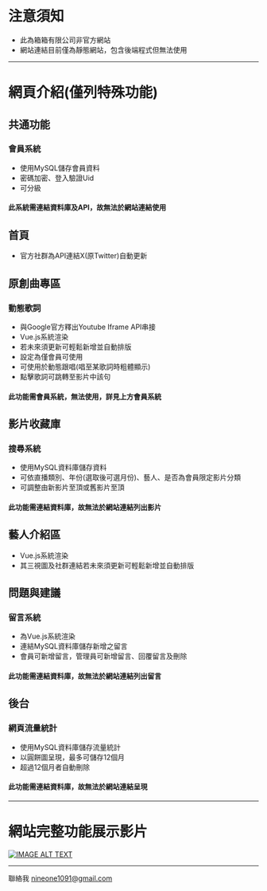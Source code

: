 # 注意須知
* 此為箱箱有限公司非官方網站
* 網站連結目前僅為靜態網站，包含後端程式但無法使用

---
# 網頁介紹(僅列特殊功能)
## 共通功能
### 會員系統
* 使用MySQL儲存會員資料
* 密碼加密、登入驗證Uid
* 可分級
#### **此系統需連結資料庫及API，故無法於網站連結使用**
## 首頁
* 官方社群為API連結X(原Twitter)自動更新
## 原創曲專區
### 動態歌詞
* 與Google官方釋出Youtube Iframe API串接
* Vue.js系統渲染
* 若未來須更新可輕鬆新增並自動排版
* 設定為僅會員可使用
* 可使用於動態跟唱(唱至某歌詞時粗體顯示)
* 點擊歌詞可跳轉至影片中該句
#### **此功能需會員系統，無法使用，詳見上方會員系統**
## 影片收藏庫
### 搜尋系統
* 使用MySQL資料庫儲存資料
* 可依直播類別、年份(選取後可選月份)、藝人、是否為會員限定影片分類
* 可調整由新影片至頂或舊影片至頂
#### **此功能需連結資料庫，故無法於網站連結列出影片**
## 藝人介紹區
* Vue.js系統渲染
* 其三視圖及社群連結若未來須更新可輕鬆新增並自動排版
## 問題與建議
### 留言系統
* 為Vue.js系統渲染
* 連結MySQL資料庫儲存新增之留言
* 會員可新增留言，管理員可新增留言、回覆留言及刪除
#### **此功能需連結資料庫，故無法於網站連結列出留言**
## 後台
### 網頁流量統計
* 使用MySQL資料庫儲存流量統計
* 以圓餅圖呈現，最多可儲存12個月
* 超過12個月者自動刪除
#### **此功能需連結資料庫，故無法於網站連結呈現**

---
# 網站完整功能展示影片
[![IMAGE ALT TEXT](http://img.youtube.com/vi/jEtjJZFgqrU/0.jpg)](https://www.youtube.com/watch?v=jEtjJZFgqrU "TheBox網站")

---
聯絡我
nineone1091@gmail.com

